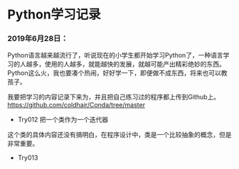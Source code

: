 # Python学习记录
### 2019年6月28日：
Python语言越来越流行了，听说现在的小学生都开始学习Python了，一种语言学习的人越多，使用的人越多，就能越快的发展，就越可能产出精彩绝妙的东西。Python这么火，我也要凑个热闹，好好学一下，即便做不成东西，将来也可以教孩子。

我要把学习的内容记录下来为，并且把自己练习过的程序都上传到Github上。
https://github.com/coldhair/Conda/tree/master

- Try012 把一个类作为一个迭代器

这个类的具体内容还没有搞明白，在程序设计中，类是一个比较抽象的概念，但是非常重要。

- Try013 

